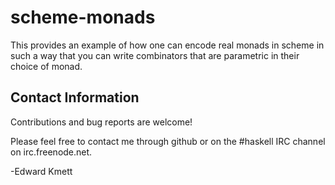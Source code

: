 scheme-monads
=============

This provides an example of how one can encode real monads in scheme in such a way that you can write combinators that are parametric in their choice of monad.

Contact Information
-------------------

Contributions and bug reports are welcome!

Please feel free to contact me through github or on the #haskell IRC channel on irc.freenode.net.

-Edward Kmett
